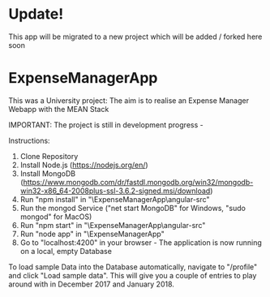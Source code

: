# Update!
This app will be migrated to a new project which will be added / forked here soon


# ExpenseManagerApp
This was a University project: The aim is to realise an Expense Manager Webapp with the MEAN Stack

IMPORTANT: The project is still in development progress -

Instructions:

1. Clone Repository
2. Install Node.js (https://nodejs.org/en/)
3. Install MongoDB (https://www.mongodb.com/dr/fastdl.mongodb.org/win32/mongodb-win32-x86_64-2008plus-ssl-3.6.2-signed.msi/download)
4. Run "npm install" in "\ExpenseManagerApp\angular-src"
5. Run the mongod Service ("net start MongoDB" for Windows, "sudo mongod" for MacOS)
6. Run "npm start" in  "\ExpenseManagerApp\angular-src"
7. Run "node app" in "\ExpenseManagerApp"
8. Go to "localhost:4200" in your browser - The application is now running on a local, empty Database

To load sample Data into the Database automatically, navigate to "/profile" and click "Load sample data". This will give you a couple of entries to play around with in December 2017 and January 2018.
